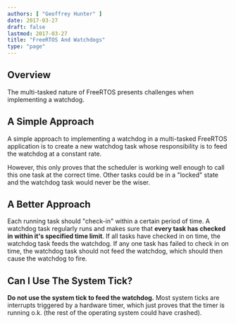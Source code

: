 ```yaml
---
authors: [ "Geoffrey Hunter" ]
date: 2017-03-27
draft: false
lastmod: 2017-03-27
title: "FreeRTOS And Watchdogs"
type: "page"
---
```


## Overview

The multi-tasked nature of FreeRTOS presents challenges when implementing a watchdog.

## A Simple Approach

A simple approach to implementing a watchdog in a multi-tasked FreeRTOS application is to create a new watchdog task whose responsibility is to feed the watchdog at a constant rate.

However, this only proves that the scheduler is working well enough to call this one task at the correct time. Other tasks could be in a "locked" state and the watchdog task would never be the wiser.

## A Better Approach

Each running task should "check-in" within a certain period of time. A watchdog task regularly runs and makes sure that **every task has checked in within it's specified time limit**. If all tasks have checked in on time, the watchdog task feeds the watchdog. If any one task has failed to check in on time, the watchdog task should not feed the watchdog, which should then cause the watchdog to fire.

## Can I Use The System Tick?

**Do not use the system tick to feed the watchdog.** Most system ticks are interrupts triggered by a hardware timer, which just proves that the timer is running o.k. (the rest of the operating system could have crashed).
